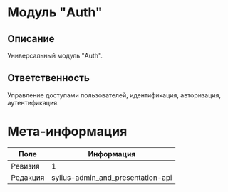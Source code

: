 # Модуль "Auth"
## Описание
Универсальный модуль "Auth".

## Ответственность
Управление доступами пользователей, идентификация, авторизация, аутентификация.

# Мета-информация
| Поле     | Информация                        |
|----------|-----------------------------------|
| Ревизия  | 1                                 |
| Редакция | sylius-admin_and_presentation-api |
